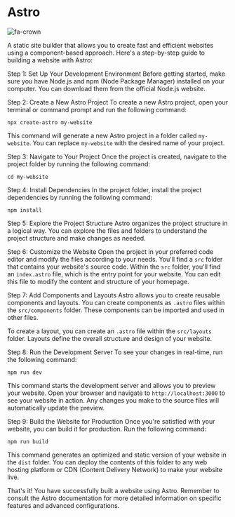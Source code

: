 # Astro 
![fa-crown](fa-crown.svg)


A static site builder that allows you to create fast and efficient websites using a component-based approach. Here's a step-by-step guide to building a website with Astro:

Step 1: Set Up Your Development Environment
Before getting started, make sure you have Node.js and npm (Node Package Manager) installed on your computer. You can download them from the official Node.js website.

Step 2: Create a New Astro Project
To create a new Astro project, open your terminal or command prompt and run the following command:
```
npx create-astro my-website
```
This command will generate a new Astro project in a folder called `my-website`. You can replace `my-website` with the desired name of your project.

Step 3: Navigate to Your Project
Once the project is created, navigate to the project folder by running the following command:
```
cd my-website
```

Step 4: Install Dependencies
In the project folder, install the project dependencies by running the following command:
```
npm install
```

Step 5: Explore the Project Structure
Astro organizes the project structure in a logical way. You can explore the files and folders to understand the project structure and make changes as needed.

Step 6: Customize the Website
Open the project in your preferred code editor and modify the files according to your needs. You'll find a `src` folder that contains your website's source code. Within the `src` folder, you'll find an `index.astro` file, which is the entry point for your website. You can edit this file to modify the content and structure of your homepage.

Step 7: Add Components and Layouts
Astro allows you to create reusable components and layouts. You can create components as `.astro` files within the `src/components` folder. These components can be imported and used in other files.

To create a layout, you can create an `.astro` file within the `src/layouts` folder. Layouts define the overall structure and design of your website.

Step 8: Run the Development Server
To see your changes in real-time, run the following command:
```
npm run dev
```
This command starts the development server and allows you to preview your website. Open your browser and navigate to `http://localhost:3000` to see your website in action. Any changes you make to the source files will automatically update the preview.

Step 9: Build the Website for Production
Once you're satisfied with your website, you can build it for production. Run the following command:
```
npm run build
```
This command generates an optimized and static version of your website in the `dist` folder. You can deploy the contents of this folder to any web hosting platform or CDN (Content Delivery Network) to make your website live.

That's it! You have successfully built a website using Astro. Remember to consult the Astro documentation for more detailed information on specific features and advanced configurations.